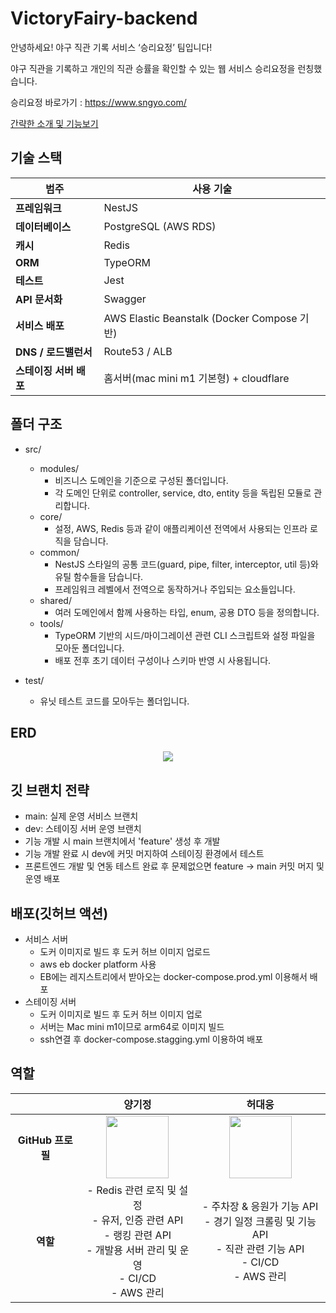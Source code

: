 # VictoryFairy-backend

안녕하세요! 야구 직관 기록 서비스 ‘승리요정’ 팀입니다!

야구 직관을 기록하고 개인의 직관 승률을 확인할 수 있는 웹 서비스 승리요정을 런칭했습니다.

승리요정 바로가기 : https://www.sngyo.com/

[간략한 소개 및 기능보기](https://github.com/VictoryFairy/VictoryFairy-frontEnd/blob/main/README.md)

## 기술 스택

| 범주                   | 사용 기술                                   |
| ---------------------- | ------------------------------------------- |
| **프레임워크**         | NestJS                                      |
| **데이터베이스**       | PostgreSQL (AWS RDS)                        |
| **캐시**               | Redis                                       |
| **ORM**                | TypeORM                                     |
| **테스트**             | Jest                                        |
| **API 문서화**         | Swagger                                     |
| **서비스 배포**        | AWS Elastic Beanstalk (Docker Compose 기반) |
| **DNS / 로드밸런서**   | Route53 / ALB                               |
| **스테이징 서버 배포** | 홈서버(mac mini m1 기본형) + cloudflare     |

## 폴더 구조

- src/

  - modules/ 
    - 비즈니스 도메인을 기준으로 구성된 폴더입니다.
    - 각 도메인 단위로 controller, service, dto, entity 등을 독립된 모듈로 관리합니다.
  - core/
    - 설정, AWS, Redis 등과 같이 애플리케이션 전역에서 사용되는 인프라 로직을 담습니다.
  - common/
    - NestJS 스타일의 공통 코드(guard, pipe, filter, interceptor, util 등)와 유틸 함수들을 담습니다.
    - 프레임워크 레벨에서 전역으로 동작하거나 주입되는 요소들입니다.
  - shared/
    - 여러 도메인에서 함께 사용하는 타입, enum, 공용 DTO 등을 정의합니다.
  - tools/
    - TypeORM 기반의 시드/마이그레이션 관련 CLI 스크립트와 설정 파일을 모아둔 폴더입니다.
    - 배포 전후 초기 데이터 구성이나 스키마 반영 시 사용됩니다.
- test/
  - 유닛 테스트 코드를 모아두는 폴더입니다.

## ERD

<p align='center'>
    <img src="https://github.com/user-attachments/assets/5660ba7d-262a-4c4f-84cf-dde915f6eb7e">
</p>

## 깃 브랜치 전략

- main: 실제 운영 서비스 브랜치
- dev: 스테이징 서버 운영 브랜치
- 기능 개발 시 main 브랜치에서 'feature' 생성 후 개발
- 기능 개발 완료 시 dev에 커밋 머지하여 스테이징 환경에서 테스트
- 프론트엔드 개발 및 연동 테스트 완료 후 문제없으면 feature -> main 커밋 머지 및 운영 배포

## 배포(깃허브 액션)

- 서비스 서버
  - 도커 이미지로 빌드 후 도커 허브 이미지 업로드
  - aws eb docker platform 사용
  - EB에는 레지스트리에서 받아오는 docker-compose.prod.yml 이용해서 배포
- 스테이징 서버
  - 도커 이미지로 빌드 후 도커 허브 이미지 업로
  - 서버는 Mac mini m1이므로 arm64로 이미지 빌드
  - ssh연결 후 docker-compose.stagging.yml 이용하여 배포

## 역할

|                   |                                                                   양기정                                                                    |                                                          허대웅                                                           |
| :---------------: | :-----------------------------------------------------------------------------------------------------------------------------------------: | :-----------------------------------------------------------------------------------------------------------------------: |
| **GitHub 프로필** |                            <img src="https://avatars.githubusercontent.com/EvansKJ57" width="100" height="100">                             |                  <img src="https://avatars.githubusercontent.com/gjeodnd12165" width="100" height="100">                  |
|     **역할**      | - Redis 관련 로직 및 설정 <br/> - 유저, 인증 관련 API <br/> - 랭킹 관련 API <br/> - 개발용 서버 관리 및 운영 <br/> - CI/CD <br/> - AWS 관리 | - 주차장 & 응원가 기능 API <br/> - 경기 일정 크롤링 및 기능 API </br> - 직관 관련 기능 API <br/> - CI/CD <br/> - AWS 관리 |
